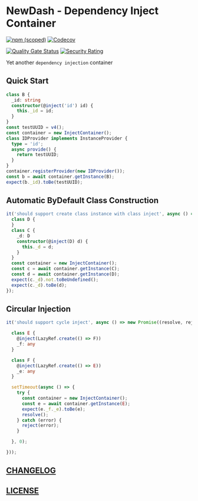 # NewDash - Dependency Inject Container

[![npm (scoped)](https://img.shields.io/npm/v/@newdash/inject?label=@newdash/inject)](https://www.npmjs.com/package/@newdash/inject)
[![Codecov](https://codecov.io/gh/newdash/inject/branch/master/graph/badge.svg)](https://codecov.io/gh/newdash/inject)

[![Quality Gate Status](https://sonarcloud.io/api/project_badges/measure?project=newdash_inject&metric=alert_status)](https://sonarcloud.io/dashboard?id=newdash_inject)
[![Security Rating](https://sonarcloud.io/api/project_badges/measure?project=newdash_inject&metric=security_rating)](https://sonarcloud.io/dashboard?id=newdash_inject)

Yet another `dependency injection` container

## Quick Start


```ts
class B {
  _id: string
  constructor(@inject('id') id) {
    this._id = id;
  }
}
const testUUID = v4();
const container = new InjectContainer();
class IDProvider implements InstanceProvider {
  type = 'id';
  async provide() {
    return testUUID;
  }
}
container.registerProvider(new IDProvider());
const b = await container.getInstance(B);
expect(b._id).toBe(testUUID);
```

## Automatic ByDefault Class Construction

```ts
it('should support create class instance with class inject', async () => {
  class D {
  }
  class C {
    _d: D
    constructor(@inject(D) d) {
      this._d = d;
    }
  }
  const container = new InjectContainer();
  const c = await container.getInstance(C);
  const d = await container.getInstance(D);
  expect(c._d).not.toBeUndefined();
  expect(c._d).toBe(d);
});
```


## Circular Injection

```ts
it('should support cycle inject', async () => new Promise((resolve, reject) => {

  class E {
    @inject(LazyRef.create(() => F))
    _f: any
  }

  class F {
    @inject(LazyRef.create(() => E))
    _e: any
  }

  setTimeout(async () => {
    try {
      const container = new InjectContainer();
      const e = await container.getInstance(E);
      expect(e._f._e).toBe(e);
      resolve();
    } catch (error) {
      reject(error);
    }

  }, 0);

}));
```

## [CHANGELOG](./CHANGELOG.md)

## [LICENSE](./LICENSE)